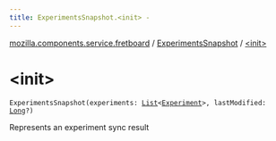 ```yaml
---
title: ExperimentsSnapshot.<init> - 
---
```


[mozilla.components.service.fretboard](../index.html) / [ExperimentsSnapshot](index.html) / [&lt;init&gt;](./-init-.html)

# &lt;init&gt;

`ExperimentsSnapshot(experiments: `[`List`](https://kotlinlang.org/api/latest/jvm/stdlib/kotlin.collections/-list/index.html)`<`[`Experiment`](../-experiment/index.html)`>, lastModified: `[`Long`](https://kotlinlang.org/api/latest/jvm/stdlib/kotlin/-long/index.html)`?)`

Represents an experiment sync result

